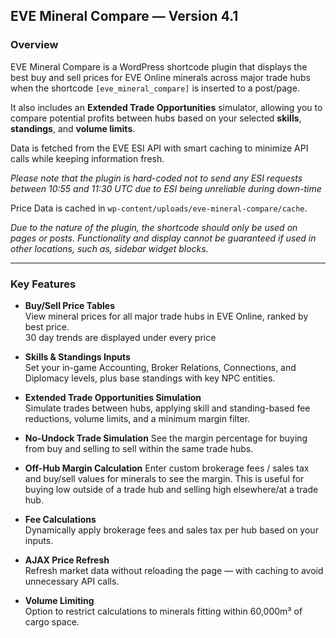 ## EVE Mineral Compare — Version 4.1

### Overview
EVE Mineral Compare is a WordPress shortcode plugin that displays the best buy and sell prices for EVE Online minerals across major trade hubs when the shortcode `[eve_mineral_compare]` is inserted to a post/page.  

It also includes an **Extended Trade Opportunities** simulator, allowing you to compare potential profits between hubs based on your selected **skills**, **standings**, and **volume limits**.  

Data is fetched from the EVE ESI API with smart caching to minimize API calls while keeping information fresh.

*Please note that the plugin is hard-coded not to send any ESI requests between 10:55 and 11:30 UTC due to ESI being unreliable during down-time*

Price Data is cached in `wp-content/uploads/eve-mineral-compare/cache`.

*Due to the nature of the plugin, the shortcode should only be used on pages or posts. Functionality and display cannot be guaranteed if used in other locations, such as, sidebar widget blocks.*

---

### Key Features
- **Buy/Sell Price Tables**  
  View mineral prices for all major trade hubs in EVE Online, ranked by best price.<br>
  30 day trends are displayed under every price

- **Skills & Standings Inputs**  
  Set your in-game Accounting, Broker Relations, Connections, and Diplomacy levels, plus base standings with key NPC entities.
  
- **Extended Trade Opportunities Simulation**  
  Simulate trades between hubs, applying skill and standing-based fee reductions, volume limits, and a minimum margin filter.

- **No-Undock Trade Simulation**
  See the margin percentage for buying from buy and selling to sell within the same trade hubs.

- **Off-Hub Margin Calculation**
  Enter custom brokerage fees / sales tax and buy/sell values for minerals to see the margin. This is useful for buying low outside of a trade hub and selling high elsewhere/at a trade hub.

- **Fee Calculations**  
  Dynamically apply brokerage fees and sales tax per hub based on your inputs.

- **AJAX Price Refresh**  
  Refresh market data without reloading the page — with caching to avoid unnecessary API calls.

- **Volume Limiting**  
  Option to restrict calculations to minerals fitting within 60,000m³ of cargo space.

